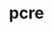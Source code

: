 ---
title: "pcre"
layout: cache
categories: [package, develop-2025-05-25]
meta: {"compilers": ["apple-clang@16.0.0", "gcc@10.5.0", "gcc@11.1.0", "gcc@11.4.0", "gcc@13.2.0", "gcc@13.3.0", "gcc@7.5.0", "intel-oneapi-compilers@2025.1.0"], "num_specs": 10, "num_specs_by_stack": {"data-vis-sdk": 1, "developer-tools-aarch64-linux-gnu": 1, "developer-tools-darwin": 1, "developer-tools-x86_64_v3-linux-gnu": 1, "e4s": 1, "e4s-neoverse-v2": 1, "e4s-oneapi": 1, "hep": 1, "ml-darwin-aarch64-mps": 1, "ml-linux-aarch64-cuda": 1, "ml-linux-x86_64-cpu": 1, "ml-linux-x86_64-cuda": 1, "ml-linux-x86_64-rocm": 1, "radiuss": 1, "root": 10, "tutorial": 1}, "oss": ["centos7", "rhel8", "sequoia", "ubuntu18.04", "ubuntu20.04", "ubuntu22.04", "ubuntu24.04"], "platforms": ["darwin", "linux"], "stacks": ["data-vis-sdk", "developer-tools-aarch64-linux-gnu", "developer-tools-darwin", "developer-tools-x86_64_v3-linux-gnu", "e4s", "e4s-neoverse-v2", "e4s-oneapi", "hep", "ml-darwin-aarch64-mps", "ml-linux-aarch64-cuda", "ml-linux-x86_64-cpu", "ml-linux-x86_64-cuda", "ml-linux-x86_64-rocm", "radiuss", "root", "tutorial"], "targets": ["aarch64", "neoverse_v2", "x86_64_v3"], "versions": ["8.45"]}
spec_details: [{"compiler": "gcc@13.2.0", "hash": "4qcgbqdjpwrkaci2izye4jvrnhvzex2i", "os": "ubuntu24.04", "platform": "linux", "size": "-", "stacks": ["ml-linux-x86_64-cpu", "ml-linux-x86_64-cuda", "ml-linux-x86_64-rocm", "root"], "target": "x86_64_v3", "variants": ["build_system=autotools", "~jit", "+multibyte", "+pic", "+shared", "+static", "+utf"], "versions": ["8.45"]}, {"compiler": "gcc@11.4.0", "hash": "64cqcdmu3s2zgxzax6vkakun5xdgscdd", "os": "ubuntu22.04", "platform": "linux", "size": "-", "stacks": ["e4s", "hep", "root", "tutorial"], "target": "x86_64_v3", "variants": ["build_system=autotools", "~jit", "+multibyte", "+pic", "+shared", "+static", "+utf"], "versions": ["8.45"]}, {"compiler": "gcc@11.4.0", "hash": "ezrg67zxcqhn3besodswhihizndb4any", "os": "ubuntu22.04", "platform": "linux", "size": "-", "stacks": ["e4s-neoverse-v2", "root"], "target": "neoverse_v2", "variants": ["build_system=autotools", "~jit", "+multibyte", "+pic", "+shared", "+static", "+utf"], "versions": ["8.45"]}, {"compiler": "intel-oneapi-compilers@2025.1.0", "hash": "njohedic6ryuhal6m2zkq5h2xs5qvixu", "os": "ubuntu22.04", "platform": "linux", "size": "-", "stacks": ["e4s-oneapi", "root"], "target": "x86_64_v3", "variants": ["build_system=autotools", "~jit", "+multibyte", "+pic", "+shared", "+static", "+utf"], "versions": ["8.45"]}, {"compiler": "gcc@11.1.0", "hash": "pirc6hjuq2sfduk75uh4e7ef7p2orhm2", "os": "ubuntu20.04", "platform": "linux", "size": "-", "stacks": ["data-vis-sdk", "root"], "target": "x86_64_v3", "variants": ["build_system=autotools", "~jit", "+multibyte", "+pic", "+shared", "+static", "+utf"], "versions": ["8.45"]}, {"compiler": "gcc@10.5.0", "hash": "pulnc4zu4six7yghvkytqejt3thkxkqo", "os": "centos7", "platform": "linux", "size": "-", "stacks": ["developer-tools-x86_64_v3-linux-gnu", "root"], "target": "x86_64_v3", "variants": ["build_system=autotools", "~jit", "+multibyte", "+pic", "+shared", "+static", "+utf"], "versions": ["8.45"]}, {"compiler": "gcc@7.5.0", "hash": "tjeubx6vjwaahwganwwsofkrqiw7re3x", "os": "ubuntu18.04", "platform": "linux", "size": "-", "stacks": ["radiuss", "root"], "target": "x86_64_v3", "variants": ["build_system=autotools", "~jit", "+multibyte", "+pic", "+shared", "+static", "+utf"], "versions": ["8.45"]}, {"compiler": "gcc@13.2.0", "hash": "uhekorwuj3zgpw2wucakdpz6e3eljj4z", "os": "ubuntu24.04", "platform": "linux", "size": "-", "stacks": ["ml-linux-aarch64-cuda", "root"], "target": "aarch64", "variants": ["build_system=autotools", "~jit", "+multibyte", "+pic", "+shared", "+static", "+utf"], "versions": ["8.45"]}, {"compiler": "apple-clang@16.0.0", "hash": "yebwgwxvs5xkmsdkdxhoveirtm7aq3ey", "os": "sequoia", "platform": "darwin", "size": "-", "stacks": ["developer-tools-darwin", "ml-darwin-aarch64-mps", "root"], "target": "aarch64", "variants": ["build_system=autotools", "~jit", "+multibyte", "+pic", "+shared", "+static", "+utf"], "versions": ["8.45"]}, {"compiler": "gcc@13.3.0", "hash": "yh35seasab443erbqmx4firdi7wvzzgr", "os": "rhel8", "platform": "linux", "size": "-", "stacks": ["developer-tools-aarch64-linux-gnu", "root"], "target": "aarch64", "variants": ["build_system=autotools", "~jit", "+multibyte", "+pic", "+shared", "+static", "+utf"], "versions": ["8.45"]}]
---